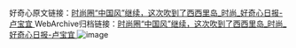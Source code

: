 好奇心原文链接：[时尚圈“中国风”继续，这次吹到了西西里岛_时尚_好奇心日报-卢宝宜 ](https://www.qdaily.com/articles/11133.html)
WebArchive归档链接：[时尚圈“中国风”继续，这次吹到了西西里岛_时尚_好奇心日报-卢宝宜 ](http://web.archive.org/web/20190623163804/https://www.qdaily.com/articles/11133.html)
![image](http://ww3.sinaimg.cn/large/007d5XDply1g3wcw6gqafj30u09isqv5)